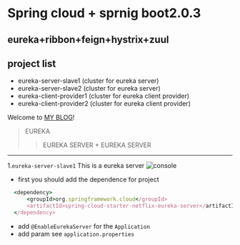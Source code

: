 # Spring cloud + sprnig boot2.0.3 
## eureka+ribbon+feign+hystrix+zuul

## project list
* eureka-server-slave1 (cluster for eureka server)
* eureka-server-slave2 (cluster for eureka server)
* eureka-client-provider1 (cluster for eureka client provider)
* eureka-client-provider2 (cluster for eureka client provider)

Welcome to [MY BLOG](https://torgor.github.io)!

> EUREKA
>> EUREKA SERVER + EUREKA SERVER
***
1.`eureka-server-slave1`
This is a eureka server
![console](https://torgor.github.io/assets/images/springcloud/eureka-console-8761.png)
* first you should add the dependence for project
```ruby
  <dependency>
      <groupId>org.springframework.cloud</groupId>
      <artifactId>spring-cloud-starter-netflix-eureka-server</artifactId>
  </dependency>
```
* add `@EnableEurekaServer` for the `Application`
* add param see `application.properties`


